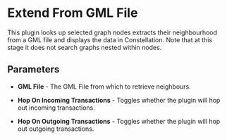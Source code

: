 # Extend From GML File

This plugin looks up selected graph nodes extracts their neighbourhood
from a GML file and displays the data in Constellation. Note that at
this stage it does not search graphs nested within nodes.

## Parameters

-   **GML File** - The GML File from which to retrieve neighbours.

<!-- -->

-   **Hop On Incoming Transactions** - Toggles whether the plugin will
    hop out incoming transactions.

<!-- -->

-   **Hop On Outgoing Transactions** - Toggles whether the plugin will
    hop out outgoing transactions.
